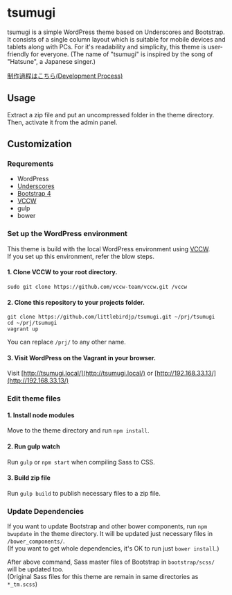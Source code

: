 # tsumugi

tsumugi is a simple WordPress theme based on Underscores and Bootstrap. It consists of a single column layout which is suitable for mobile devices and tablets along with PCs. For it's readability and simplicity, this theme is user-friendly for everyone. (The name of "tsumugi" is inspired by the song of "Hatsune", a Japanese singer.)

[制作過程はこちら(Development Process)](PROCESS.md)

## Usage

Extract a zip file and put an uncompressed folder in the theme directory.  
Then, activate it from the admin panel.

## Customization

### Requrements

- WordPress
- [Underscores](http://underscores.me/)
- [Bootstrap 4](http://v4-alpha.getbootstrap.com/)
- [VCCW](http://vccw.cc/)
- gulp
- bower

### Set up the WordPress environment

This theme is build with the local WordPress environment using [VCCW](http://vccw.cc/).  
If you set up this environment, refer the blow steps.

#### 1. Clone VCCW to your root directory.

```
sudo git clone https://github.com/vccw-team/vccw.git /vccw
```

#### 2. Clone this repository to your projects folder.

```
git clone https://github.com/littlebirdjp/tsumugi.git ~/prj/tsumugi
cd ~/prj/tsumugi
vagrant up
```

You can replace `/prj/` to any other name.

#### 3. Visit WordPress on the Vagrant in your browser.

Visit [http://tsumugi.local/](http://tsumugi.local/) or [http://192.168.33.13/](http://192.168.33.13/)

### Edit theme files

#### 1. Install node modules

Move to the theme directory and run `npm install`.

#### 2. Run gulp watch

Run `gulp` or `npm start` when compiling Sass to CSS.

#### 3. Build zip file

Run `gulp build` to publish necessary files to a zip file.

### Update Dependencies

If you want to update Bootstrap and other bower components, run `npm bwupdate` in the theme directory. It will be updated just necessary files in `/bower_components/`.  
(If you want to get whole dependencies, it's OK to run just `bower install`.)

After above command, Sass master files of Bootstrap in `bootstrap/scss/` will be updated too.  
(Original Sass files for this theme are remain in same directories as `*_tm.scss`)
